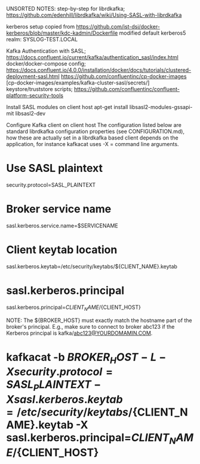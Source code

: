 UNSORTED NOTES:
step-by-step for librdkafka; https://github.com/edenhill/librdkafka/wiki/Using-SASL-with-librdkafka

kerberos setup copied from https://github.com/ist-dsi/docker-kerberos/blob/master/kdc-kadmin/Dockerfile
modified default kerberos5 realm: SYSLOG-TEST.LOCAL

Kafka Authentication with SASL; https://docs.confluent.io/current/kafka/authentication_sasl/index.html
  docker/docker-compose config; https://docs.confluent.io/4.0.0/installation/docker/docs/tutorials/clustered-deployment-sasl.html
  https://github.com/confluentinc/cp-docker-images [cp-docker-images/examples/kafka-cluster-sasl/secrets/]
  keystore/truststore scripts; https://github.com/confluentinc/confluent-platform-security-tools

Install SASL modules on client host
apt-get install libsasl2-modules-gssapi-mit libsasl2-dev

Configure Kafka client on client host
The configuration listed below are standard librdkafka configuration properties (see CONFIGURATION.md), how these are actually set in a librdkafka based client depends on the application, 
for instance kafkacat uses -X <prop>=<val> command line arguments.
  # Use SASL plaintext
  security.protocol=SASL_PLAINTEXT

  # Broker service name
  sasl.kerberos.service.name=$SERVICENAME

  # Client keytab location
  sasl.kerberos.keytab=/etc/security/keytabs/${CLIENT_NAME}.keytab

  # sasl.kerberos.principal
  sasl.kerberos.principal=${CLIENT_NAME}/${CLIENT_HOST}


NOTE: The ${BROKER_HOST} must exactly match the hostname part of the broker's principal. 
E.g., make sure to connect to broker abc123 if the Kerberos principal is kafka/abc123@YOURDOMAMIN.COM.
# kafkacat -b ${BROKER_HOST} -L -X security.protocol=SASL_PLAINTEXT -X sasl.kerberos.keytab=/etc/security/keytabs/${CLIENT_NAME}.keytab -X sasl.kerberos.principal=${CLIENT_NAME}/${CLIENT_HOST}
